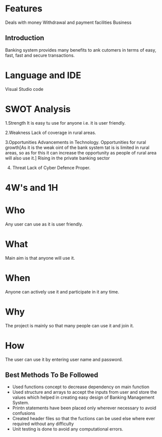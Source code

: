 # Features
Deals with money
Withdrawal and payment facilities
Business

## Introduction
Banking system provides many benefits to ank cutomers in terms of easy, fast, fast and secure transactions.


# Language and IDE

Visual Studio code


# SWOT Analysis

1.Strength
    It is easy tu use for anyone i.e. it is user friendly.
    
2.Weakness
    Lack of coverage in rural areas.
    
3.Opportunities
    Advancements in Technology.
    Opportunities for rural growth[As it is the weak oint of the bank system tat is is limited in rural areas, so as for this it can increase the opportunity as people of rural area will also use it.]
    Rising in the private banking sector
    
4. Threat
     Lack of Cyber Defence Proper.
     
     
# 4W's and 1H

# Who
Any user can use as it is user friendly.

# What
Main aim is that anyone will use it.

# When
Anyone can actively use it and participate in it any time.

# Why
The project is mainly so that many people can use it and join it.

# How
The user can use it by entering user name and password.
    
## Best Methods To Be Followed

* Used functions concept to decrease dependency on main function
* Used structure and arrays to accept the inputs from user and store the values which helped in creating easy design of Banking Management System.
* Printn statements have been placed only wherever necessary to avoid confusions
* Created header files so that the fuctions can be used else where ever required without any difficulty
* Unit testing is done to avoid any computational errors.
